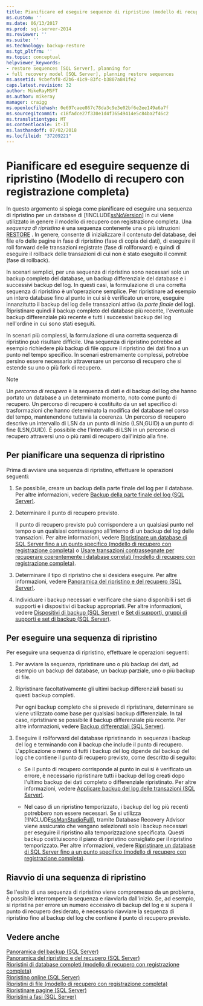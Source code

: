```yaml
---
title: Pianificare ed eseguire sequenze di ripristino (modello di recupero con registrazione completa) | Microsoft Docs
ms.custom: ''
ms.date: 06/13/2017
ms.prod: sql-server-2014
ms.reviewer: ''
ms.suite: ''
ms.technology: backup-restore
ms.tgt_pltfrm: ''
ms.topic: conceptual
helpviewer_keywords:
- restore sequences [SQL Server], planning for
- full recovery model [SQL Server], planning restore sequences
ms.assetid: 9cbefaf8-d2b6-41c9-83fc-b3807a841fe2
caps.latest.revision: 32
author: MikeRayMSFT
ms.author: mikeray
manager: craigg
ms.openlocfilehash: 0e697caee867c78da3c9e3e02bf6e2ee149a6a7f
ms.sourcegitcommit: c18fadce27f330e1d4f36549414e5c84ba2f46c2
ms.translationtype: MT
ms.contentlocale: it-IT
ms.lasthandoff: 07/02/2018
ms.locfileid: "37209221"
---
```

# <a name="plan-and-perform-restore-sequences-full-recovery-model"></a>Pianificare ed eseguire sequenze di ripristino (Modello di recupero con registrazione completa)
  In questo argomento si spiega come pianificare ed eseguire una sequenza di ripristino per un database di [!INCLUDE[ssNoVersion](../../includes/ssnoversion-md.md)] in cui viene utilizzato in genere il modello di recupero con registrazione completa. Una *sequenza di ripristino* è una sequenza contenente una o più istruzioni [RESTORE](/sql/t-sql/statements/restore-statements-transact-sql) . In genere, consente di inizializzare il contenuto del database, dei file e/o delle pagine in fase di ripristino (fase di copia dei dati), di eseguire il roll forward delle transazioni registrate (fase di rollforward) e quindi di eseguire il rollback delle transazioni di cui non è stato eseguito il commit (fase di rollback).  
  
 In scenari semplici, per una sequenza di ripristino sono necessari solo un backup completo del database, un backup differenziale del database e i successivi backup del log. In questi casi, la formulazione di una corretta sequenza di ripristino è un'operazione semplice. Per ripristinare ad esempio un intero database fino al punto in cui si è verificato un errore, eseguire innanzitutto il backup del log delle transazioni attivo (la *parte finale* del log). Ripristinare quindi il backup completo del database più recente, l'eventuale backup differenziale più recente e tutti i successivi backup del log nell'ordine in cui sono stati eseguiti.  
  
 In scenari più complessi, la formulazione di una corretta sequenza di ripristino può risultare difficile. Una sequenza di ripristino potrebbe ad esempio richiedere più backup di file oppure il ripristino dei dati fino a un punto nel tempo specifico. In scenari estremamente complessi, potrebbe persino essere necessario attraversare un percorso di recupero che si estende su uno o più fork di recupero.  
  
> [!NOTE]  
>  Un *percorso di recupero* è la sequenza di dati e di backup del log che hanno portato un database a un determinato momento, noto come punto di recupero. Un percorso di recupero è costituito da un set specifico di trasformazioni che hanno determinato la modifica del database nel corso del tempo, mantenendone tuttavia la coerenza. Un percorso di recupero descrive un intervallo di LSN da un punto di inizio (LSN,GUID) a un punto di fine (LSN,GUID). È possibile che l'intervallo di LSN in un percorso di recupero attraversi uno o più rami di recupero dall'inizio alla fine.  
  
## <a name="to-plan-a-restore-sequence"></a>Per pianificare una sequenza di ripristino  
 Prima di avviare una sequenza di ripristino, effettuare le operazioni seguenti:  
  
1.  Se possibile, creare un backup della parte finale del log per il database. Per altre informazioni, vedere [Backup della parte finale del log &#40;SQL Server&#41;](tail-log-backups-sql-server.md).  
  
2.  Determinare il punto di recupero previsto.  
  
     Il punto di recupero previsto può corrispondere a un qualsiasi punto nel tempo o un qualsiasi contrassegno all'interno di un backup del log delle transazioni. Per altre informazioni, vedere [Ripristinare un database di SQL Server fino a un punto specifico &#40;modello di recupero con registrazione completa&#41;](restore-a-sql-server-database-to-a-point-in-time-full-recovery-model.md) o [Usare transazioni contrassegnate per recuperare coerentemente i database correlati &#40;modello di recupero con registrazione completa&#41;](use-marked-transactions-to-recover-related-databases-consistently.md).  
  
3.  Determinare il tipo di ripristino che si desidera eseguire. Per altre informazioni, vedere [Panoramica del ripristino e del recupero &#40;SQL Server&#41;](restore-and-recovery-overview-sql-server.md).  
  
4.  Individuare i backup necessari e verificare che siano disponibili i set di supporti e i dispositivi di backup appropriati. Per altre informazioni, vedere [Dispositivi di backup &#40;SQL Server&#41;](backup-devices-sql-server.md) e [Set di supporti, gruppi di supporti e set di backup &#40;SQL Server&#41;](media-sets-media-families-and-backup-sets-sql-server.md).  
  
## <a name="to-perform-a-restore-sequence"></a>Per eseguire una sequenza di ripristino  
 Per eseguire una sequenza di ripristino, effettuare le operazioni seguenti:  
  
1.  Per avviare la sequenza, ripristinare uno o più backup dei dati, ad esempio un backup del database, un backup parziale, uno o più backup di file.  
  
2.  Ripristinare facoltativamente gli ultimi backup differenziali basati su questi backup completi.  
  
     Per ogni backup completo che si prevede di ripristinare, determinare se viene utilizzato come base per qualsiasi backup differenziale. In tal caso, ripristinare se possibile il backup differenziale più recente. Per altre informazioni, vedere [Backup differenziali &#40;SQL Server&#41;](differential-backups-sql-server.md).  
  
3.  Eseguire il rollforward del database ripristinando in sequenza i backup del log e terminando con il backup che include il punto di recupero. L'applicazione o meno di tutti i backup del log dipende dal backup del log che contiene il punto di recupero previsto, come descritto di seguito:  
  
    -   Se il punto di recupero corrisponde al punto in cui si è verificato un errore, è necessario ripristinare tutti i backup del log creati dopo l'ultimo backup dei dati completo o differenziale ripristinato. Per altre informazioni, vedere [Applicare backup del log delle transazioni &#40;SQL Server&#41;](transaction-log-backups-sql-server.md).  
  
    -   Nel caso di un ripristino temporizzato, i backup del log più recenti potrebbero non essere necessari. Se si utilizza [!INCLUDE[ssManStudioFull](../../includes/ssmanstudiofull-md.md)], tramite Database Recovery Advisor viene assicurato che vengano selezionati solo i backup necessari per eseguire il ripristino alla temporizzazione specificata. Questi backup costituiscono il piano di ripristino consigliato per il ripristino temporizzato. Per altre informazioni, vedere [Ripristinare un database di SQL Server fino a un punto specifico &#40;modello di recupero con registrazione completa&#41;](restore-a-sql-server-database-to-a-point-in-time-full-recovery-model.md).  
  
## <a name="restarting-a-restore-sequence"></a>Riavvio di una sequenza di ripristino  
 Se l'esito di una sequenza di ripristino viene compromesso da un problema, è possibile interrompere la sequenza e riavviarla dall'inizio. Se, ad esempio, si ripristina per errore un numero eccessivo di backup del log e si supera il punto di recupero desiderato, è necessario riavviare la sequenza di ripristino fino al backup del log che contiene il punto di recupero previsto.  
  
## <a name="see-also"></a>Vedere anche  
 [Panoramica del backup &#40;SQL Server&#41;](backup-overview-sql-server.md)   
 [Panoramica del ripristino e del recupero &#40;SQL Server&#41;](restore-and-recovery-overview-sql-server.md)   
 [Ripristini di database completi &#40;modello di recupero con registrazione completa&#41;](complete-database-restores-full-recovery-model.md)   
 [Ripristino online &#40;SQL Server&#41;](online-restore-sql-server.md)   
 [Ripristini di file &#40;modello di recupero con registrazione completa&#41;](file-restores-full-recovery-model.md)   
 [Ripristinare pagine &#40;SQL Server&#41;](restore-pages-sql-server.md)   
 [Ripristini a fasi &#40;SQL Server&#41;](piecemeal-restores-sql-server.md)  
  
  
